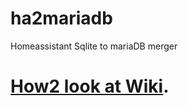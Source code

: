 # ha2mariadb

Homeassistant Sqlite to mariaDB merger

# [How2 look at Wiki](https://github.com/JacobsenKim/ha2mariadb/wiki).
